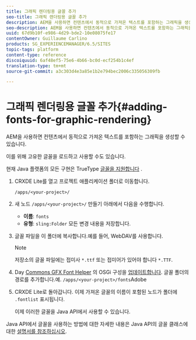 ```yaml
---
title: 그래픽 렌더링용 글꼴 추가
seo-title: 그래픽 렌더링용 글꼴 추가
description: AEM을 사용하면 컨텐츠에서 동적으로 가져온 텍스트를 포함하는 그래픽을 생성할 수 있습니다
seo-description: AEM을 사용하면 컨텐츠에서 동적으로 가져온 텍스트를 포함하는 그래픽을 생성할 수 있습니다
uuid: 67d9b10f-e986-4d29-bde2-10e08075fe17
contentOwner: Guillaume Carlino
products: SG_EXPERIENCEMANAGER/6.5/SITES
topic-tags: platform
content-type: reference
discoiquuid: 6af48ef5-75e6-4b66-bc0d-ecf254b1c4ef
translation-type: tm+mt
source-git-commit: a3c303d4e3a85e1b2e794bec2006c335056309fb

---
```



# 그래픽 렌더링용 글꼴 추가{#adding-fonts-for-graphic-rendering}

AEM을 사용하면 컨텐츠에서 동적으로 가져온 텍스트를 포함하는 그래픽을 생성할 수 있습니다.

이를 위해 고유한 글꼴을 로드하고 사용할 수도 있습니다.

현재 Java 플랫폼의 모든 구현은 TrueType [글꼴을 지원합니다](https://en.wikipedia.org/wiki/Truetype) .

1. CRXDE Lite를 열고 프로젝트 애플리케이션 폴더로 이동합니다.

   `/apps/<your-project>/`

1. 새 노드 `/apps/<your-project>/` 만들기 아래에서 다음을 수행합니다.

   * **이름**: `fonts`
   * **유형**: `sling:Folder`
   모든 변경 내용을 저장합니다.

1. 글꼴 파일을 이 폴더에 복사합니다.예를 들어, WebDAV를 사용합니다.

   >[!NOTE]
   >
   >저장소의 글꼴 파일에는 접미사 `*.ttf` 또는 접미어가 있어야 합니다 `*.TTF`.

1. Day [Commons GFX Font Helper](/help/sites-deploying/configuring-osgi.md) 의 OSGi 구성을 [업데이트합니다](/help/sites-deploying/osgi-configuration-settings.md). 글꼴 폴더의 경로를 추가합니다.예. `/apps/<your-project>/fonts`Adobe

1. CRXDE Lite로 돌아갑니다. 이제 가져온 글꼴의 이름이 포함된 노드가 폴더에 `.fontlist` 표시됩니다.

   이제 이러한 글꼴을 Java API에서 사용할 수 있습니다.

Java API에서 글꼴을 사용하는 방법에 대한 자세한 내용은 Java API의 글꼴 클래스에 대한 [설명서를 참조하십시오](https://download.oracle.com/javase/6/docs/api/java/awt/Font.html).

